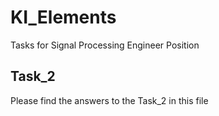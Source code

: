 # KI_Elements
Tasks for Signal Processing Engineer Position

## Task_2
Please find the answers to the Task_2 in this file
